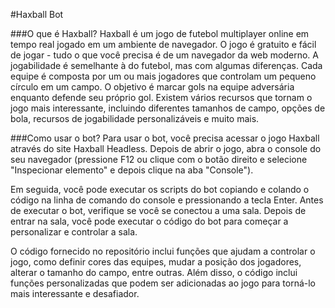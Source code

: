 #Haxball Bot

###O que é Haxball?
Haxball é um jogo de futebol multiplayer online em tempo real jogado em um ambiente de navegador. O jogo é gratuito e fácil de jogar - tudo o que você precisa é de um navegador da web moderno. A jogabilidade é semelhante à do futebol, mas com algumas diferenças. Cada equipe é composta por um ou mais jogadores que controlam um pequeno círculo em um campo. O objetivo é marcar gols na equipe adversária enquanto defende seu próprio gol. Existem vários recursos que tornam o jogo mais interessante, incluindo diferentes tamanhos de campo, opções de bola, recursos de jogabilidade personalizáveis ​​e muito mais.

###Como usar o bot?
Para usar o bot, você precisa acessar o jogo Haxball através do site Haxball Headless. Depois de abrir o jogo, abra o console do seu navegador (pressione F12 ou clique com o botão direito e selecione "Inspecionar elemento" e depois clique na aba "Console").

Em seguida, você pode executar os scripts do bot copiando e colando o código na linha de comando do console e pressionando a tecla Enter. Antes de executar o bot, verifique se você se conectou a uma sala. Depois de entrar na sala, você pode executar o código do bot para começar a personalizar e controlar a sala.

O código fornecido no repositório inclui funções que ajudam a controlar o jogo, como definir cores das equipes, mudar a posição dos jogadores, alterar o tamanho do campo, entre outras. Além disso, o código inclui funções personalizadas que podem ser adicionadas ao jogo para torná-lo mais interessante e desafiador.
